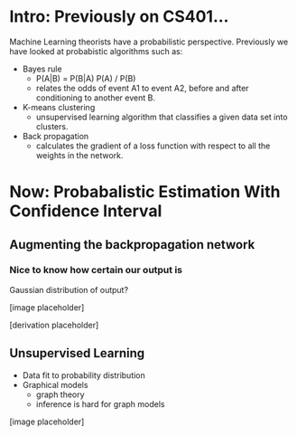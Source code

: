 Intro: Previously on CS401...
======

Machine Learning theorists have a probabilistic perspective. Previously we have looked at probabistic algorithms such as:

* Bayes rule
    * P(A|B) = P(B|A) P(A) / P(B)
    * relates the odds of event A1 to event A2, before and after conditioning to another event B.
* K-means clustering
    * unsupervised learning algorithm that classifies a given data set into clusters.
* Back propagation
    * calculates the gradient of a loss function with respect to all the weights in the network.

Now: Probabalistic Estimation With Confidence Interval
======

## Augmenting the backpropagation network

### Nice to know how certain our output is

Gaussian distribution of output?

[image placeholder]

[derivation placeholder]

## Unsupervised Learning

* Data fit to probability distribution
* Graphical models
    * graph theory
    * inference is hard for graph models

[image placeholder]
